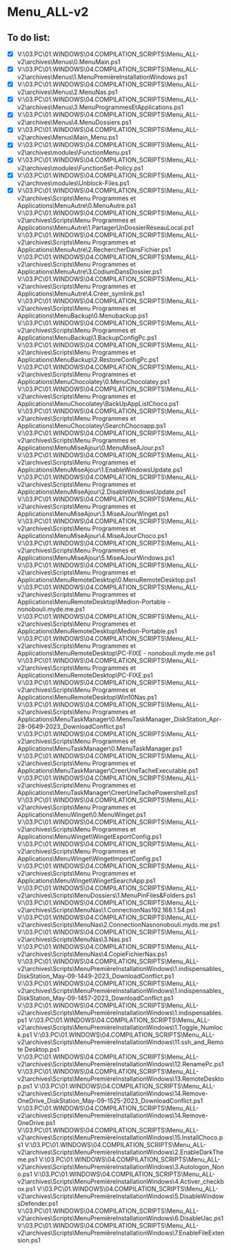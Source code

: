 # Menu_ALL-v2

## To do list:
-[x] V:\03.PC\01.WINDOWS\04.COMPILATION_SCRIPTS\Menu_ALL-v2\archives\Menus\0.MenuMain.ps1
-[x] V:\03.PC\01.WINDOWS\04.COMPILATION_SCRIPTS\Menu_ALL-v2\archives\Menus\1.MenuPremièreInstallationWindows.ps1
-[x] V:\03.PC\01.WINDOWS\04.COMPILATION_SCRIPTS\Menu_ALL-v2\archives\Menus\2.MenuNas.ps1
-[x] V:\03.PC\01.WINDOWS\04.COMPILATION_SCRIPTS\Menu_ALL-v2\archives\Menus\3.MenuProgrammesEtApplications.ps1
-[x] V:\03.PC\01.WINDOWS\04.COMPILATION_SCRIPTS\Menu_ALL-v2\archives\Menus\4.MenuDossiers.ps1
-[x] V:\03.PC\01.WINDOWS\04.COMPILATION_SCRIPTS\Menu_ALL-v2\archives\Menus\Main_Menu.ps1
-[x] V:\03.PC\01.WINDOWS\04.COMPILATION_SCRIPTS\Menu_ALL-v2\archives\modules\FunctionMenu.ps1
-[x] V:\03.PC\01.WINDOWS\04.COMPILATION_SCRIPTS\Menu_ALL-v2\archives\modules\FunctionSet-Policy.ps1
-[x] V:\03.PC\01.WINDOWS\04.COMPILATION_SCRIPTS\Menu_ALL-v2\archives\modules\Unblock-Files.ps1
-[x] V:\03.PC\01.WINDOWS\04.COMPILATION_SCRIPTS\Menu_ALL-v2\archives\Scripts\Menu Programmes et Applications\MenuAutre\0.MenuAutre.ps1
V:\03.PC\01.WINDOWS\04.COMPILATION_SCRIPTS\Menu_ALL-v2\archives\Scripts\Menu Programmes et Applications\MenuAutre\1.PartagerUnDossierRéseauLocal.ps1
V:\03.PC\01.WINDOWS\04.COMPILATION_SCRIPTS\Menu_ALL-v2\archives\Scripts\Menu Programmes et Applications\MenuAutre\2.RechercherDansFichier.ps1
V:\03.PC\01.WINDOWS\04.COMPILATION_SCRIPTS\Menu_ALL-v2\archives\Scripts\Menu Programmes et Applications\MenuAutre\3.CodiumDansDossier.ps1
V:\03.PC\01.WINDOWS\04.COMPILATION_SCRIPTS\Menu_ALL-v2\archives\Scripts\Menu Programmes et Applications\MenuAutre\4.Créer_symlink.ps1
V:\03.PC\01.WINDOWS\04.COMPILATION_SCRIPTS\Menu_ALL-v2\archives\Scripts\Menu Programmes et Applications\MenuBackup\0.Menubackup.ps1
V:\03.PC\01.WINDOWS\04.COMPILATION_SCRIPTS\Menu_ALL-v2\archives\Scripts\Menu Programmes et Applications\MenuBackup\1.BackupConfigPc.ps1
V:\03.PC\01.WINDOWS\04.COMPILATION_SCRIPTS\Menu_ALL-v2\archives\Scripts\Menu Programmes et Applications\MenuBackup\2.RestoreConfigPc.ps1
V:\03.PC\01.WINDOWS\04.COMPILATION_SCRIPTS\Menu_ALL-v2\archives\Scripts\Menu Programmes et Applications\MenuChocolatey\0.MenuChocolatey.ps1
V:\03.PC\01.WINDOWS\04.COMPILATION_SCRIPTS\Menu_ALL-v2\archives\Scripts\Menu Programmes et Applications\MenuChocolatey\BackUpAppListChoco.ps1
V:\03.PC\01.WINDOWS\04.COMPILATION_SCRIPTS\Menu_ALL-v2\archives\Scripts\Menu Programmes et Applications\MenuChocolatey\SearchChocoapp.ps1
V:\03.PC\01.WINDOWS\04.COMPILATION_SCRIPTS\Menu_ALL-v2\archives\Scripts\Menu Programmes et Applications\MenuMiseAjour\0.MenuMiseAJour.ps1
V:\03.PC\01.WINDOWS\04.COMPILATION_SCRIPTS\Menu_ALL-v2\archives\Scripts\Menu Programmes et Applications\MenuMiseAjour\1.EnableWindowsUpdate.ps1
V:\03.PC\01.WINDOWS\04.COMPILATION_SCRIPTS\Menu_ALL-v2\archives\Scripts\Menu Programmes et Applications\MenuMiseAjour\2.DisableWindowsUpdate.ps1
V:\03.PC\01.WINDOWS\04.COMPILATION_SCRIPTS\Menu_ALL-v2\archives\Scripts\Menu Programmes et Applications\MenuMiseAjour\3.MiseAJourWinget.ps1
V:\03.PC\01.WINDOWS\04.COMPILATION_SCRIPTS\Menu_ALL-v2\archives\Scripts\Menu Programmes et Applications\MenuMiseAjour\4.MiseAJourChoco.ps1
V:\03.PC\01.WINDOWS\04.COMPILATION_SCRIPTS\Menu_ALL-v2\archives\Scripts\Menu Programmes et Applications\MenuMiseAjour\5.MiseAJourWindows.ps1
V:\03.PC\01.WINDOWS\04.COMPILATION_SCRIPTS\Menu_ALL-v2\archives\Scripts\Menu Programmes et Applications\MenuRemoteDesktop\0.MenuRemoteDesktop.ps1
V:\03.PC\01.WINDOWS\04.COMPILATION_SCRIPTS\Menu_ALL-v2\archives\Scripts\Menu Programmes et Applications\MenuRemoteDesktop\Medion-Portable - nonobouli.myde.me.ps1
V:\03.PC\01.WINDOWS\04.COMPILATION_SCRIPTS\Menu_ALL-v2\archives\Scripts\Menu Programmes et Applications\MenuRemoteDesktop\Medion-Portable.ps1
V:\03.PC\01.WINDOWS\04.COMPILATION_SCRIPTS\Menu_ALL-v2\archives\Scripts\Menu Programmes et Applications\MenuRemoteDesktop\PC-FIXE - nonobouli.myde.me.ps1
V:\03.PC\01.WINDOWS\04.COMPILATION_SCRIPTS\Menu_ALL-v2\archives\Scripts\Menu Programmes et Applications\MenuRemoteDesktop\PC-FIXE.ps1
V:\03.PC\01.WINDOWS\04.COMPILATION_SCRIPTS\Menu_ALL-v2\archives\Scripts\Menu Programmes et Applications\MenuRemoteDesktop\Win10Nas.ps1
V:\03.PC\01.WINDOWS\04.COMPILATION_SCRIPTS\Menu_ALL-v2\archives\Scripts\Menu Programmes et Applications\MenuTaskManager\0.MenuTaskManager_DiskStation_Apr-28-0649-2023_DownloadConflict.ps1
V:\03.PC\01.WINDOWS\04.COMPILATION_SCRIPTS\Menu_ALL-v2\archives\Scripts\Menu Programmes et Applications\MenuTaskManager\0.MenuTaskManager.ps1
V:\03.PC\01.WINDOWS\04.COMPILATION_SCRIPTS\Menu_ALL-v2\archives\Scripts\Menu Programmes et Applications\MenuTaskManager\CreerUneTacheExecutable.ps1
V:\03.PC\01.WINDOWS\04.COMPILATION_SCRIPTS\Menu_ALL-v2\archives\Scripts\Menu Programmes et Applications\MenuTaskManager\CreerUneTachePowershell.ps1
V:\03.PC\01.WINDOWS\04.COMPILATION_SCRIPTS\Menu_ALL-v2\archives\Scripts\Menu Programmes et Applications\MenuWinget\0.MenuWinget.ps1
V:\03.PC\01.WINDOWS\04.COMPILATION_SCRIPTS\Menu_ALL-v2\archives\Scripts\Menu Programmes et Applications\MenuWinget\WingetExportConfig.ps1
V:\03.PC\01.WINDOWS\04.COMPILATION_SCRIPTS\Menu_ALL-v2\archives\Scripts\Menu Programmes et Applications\MenuWinget\WingetImportConfig.ps1
V:\03.PC\01.WINDOWS\04.COMPILATION_SCRIPTS\Menu_ALL-v2\archives\Scripts\Menu Programmes et Applications\MenuWinget\WingetSearchApp.ps1
V:\03.PC\01.WINDOWS\04.COMPILATION_SCRIPTS\Menu_ALL-v2\archives\Scripts\MenuDossiers\1.MenuPinFiles&Folders.ps1
V:\03.PC\01.WINDOWS\04.COMPILATION_SCRIPTS\Menu_ALL-v2\archives\Scripts\MenuNas\1.ConnectionNas192.168.1.54.ps1
V:\03.PC\01.WINDOWS\04.COMPILATION_SCRIPTS\Menu_ALL-v2\archives\Scripts\MenuNas\2.ConnectionNasnonobouli.myds.me.ps1
V:\03.PC\01.WINDOWS\04.COMPILATION_SCRIPTS\Menu_ALL-v2\archives\Scripts\MenuNas\3.Nas.ps1
V:\03.PC\01.WINDOWS\04.COMPILATION_SCRIPTS\Menu_ALL-v2\archives\Scripts\MenuNas\4.CopieFichierNas.ps1
V:\03.PC\01.WINDOWS\04.COMPILATION_SCRIPTS\Menu_ALL-v2\archives\Scripts\MenuPremièreInstallationWindows\1.indispensables_DiskStation_May-09-1449-2023_DownloadConflict.ps1
V:\03.PC\01.WINDOWS\04.COMPILATION_SCRIPTS\Menu_ALL-v2\archives\Scripts\MenuPremièreInstallationWindows\1.indispensables_DiskStation_May-09-1457-2023_DownloadConflict.ps1
V:\03.PC\01.WINDOWS\04.COMPILATION_SCRIPTS\Menu_ALL-v2\archives\Scripts\MenuPremièreInstallationWindows\1.indispensables.ps1
V:\03.PC\01.WINDOWS\04.COMPILATION_SCRIPTS\Menu_ALL-v2\archives\Scripts\MenuPremièreInstallationWindows\1.Toggle_Numlock.ps1
V:\03.PC\01.WINDOWS\04.COMPILATION_SCRIPTS\Menu_ALL-v2\archives\Scripts\MenuPremièreInstallationWindows\11.ssh_and_Remote Desktop.ps1
V:\03.PC\01.WINDOWS\04.COMPILATION_SCRIPTS\Menu_ALL-v2\archives\Scripts\MenuPremièreInstallationWindows\12.RenamePc.ps1
V:\03.PC\01.WINDOWS\04.COMPILATION_SCRIPTS\Menu_ALL-v2\archives\Scripts\MenuPremièreInstallationWindows\13.RemoteDesktop.ps1
V:\03.PC\01.WINDOWS\04.COMPILATION_SCRIPTS\Menu_ALL-v2\archives\Scripts\MenuPremièreInstallationWindows\14.Remove-OneDrive_DiskStation_May-09-1525-2023_DownloadConflict.ps1
V:\03.PC\01.WINDOWS\04.COMPILATION_SCRIPTS\Menu_ALL-v2\archives\Scripts\MenuPremièreInstallationWindows\14.Remove-OneDrive.ps1
V:\03.PC\01.WINDOWS\04.COMPILATION_SCRIPTS\Menu_ALL-v2\archives\Scripts\MenuPremièreInstallationWindows\15.InstallChoco.ps1
V:\03.PC\01.WINDOWS\04.COMPILATION_SCRIPTS\Menu_ALL-v2\archives\Scripts\MenuPremièreInstallationWindows\2.EnableDarkTheme.ps1
V:\03.PC\01.WINDOWS\04.COMPILATION_SCRIPTS\Menu_ALL-v2\archives\Scripts\MenuPremièreInstallationWindows\3.Autologon_Nono.ps1
V:\03.PC\01.WINDOWS\04.COMPILATION_SCRIPTS\Menu_ALL-v2\archives\Scripts\MenuPremièreInstallationWindows\4.Activer_checkbox.ps1
V:\03.PC\01.WINDOWS\04.COMPILATION_SCRIPTS\Menu_ALL-v2\archives\Scripts\MenuPremièreInstallationWindows\5.DisableWindowsDefender.ps1
V:\03.PC\01.WINDOWS\04.COMPILATION_SCRIPTS\Menu_ALL-v2\archives\Scripts\MenuPremièreInstallationWindows\6.DisableUac.ps1
V:\03.PC\01.WINDOWS\04.COMPILATION_SCRIPTS\Menu_ALL-v2\archives\Scripts\MenuPremièreInstallationWindows\7.EnableFileExtension.ps1
